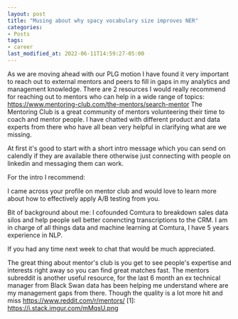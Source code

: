 ```yaml
---
layout: post
title: "Musing about why spacy vocabulary size improves NER"
categories:
- Posts
tags:
- career
last_modified_at: 2022-06-11T14:59:27-05:00
---
```


As we are moving ahead with our PLG motion I have found it very important to reach out to external mentors and peers to fill in gaps in my analytics and management knowledge. There are 2 resources I would really recommend for reaching out to mentors who can help in a wide range of topics:
https://www.mentoring-club.com/the-mentors/search-mentor
The Mentoring Club is a great community of mentors volunteering their time to coach and mentor people. I have chatted with different product and data experts from there who have all bean very helpful in clarifying what are we missing.


At first it's good to start with a short intro message which you can send on calendly if they are available there otherwise just connecting with people on linkedin and messaging them can work.


For the intro I recommend:


*<OBJECTIVE>*
I came across your profile on mentor club and would love to learn more about how to effectively apply A/B testing from you.


*<INTRO>*
Bit of background about me:
I cofounded Comtura to breakdown sales data silos and help people sell better conencting transcriptions to the CRM. I am in charge of all things data and machine learning at Comtura, I have 5 years experience in NLP.


*<NEXT STEP>*
If you had any time next week to chat that would be much appreciated.


The great thing about mentor's club is you get to see people's expertise and interests right away so you can find great matches fast.
The mentors  subreddit is another useful resource, for the last 6 month an ex technical manager from Black Swan data has been helping me understand where are my management gaps from there. Though the quality is a lot more hit and miss https://www.reddit.com/r/mentors/ 
[1]: https://i.stack.imgur.com/mMqsU.png
